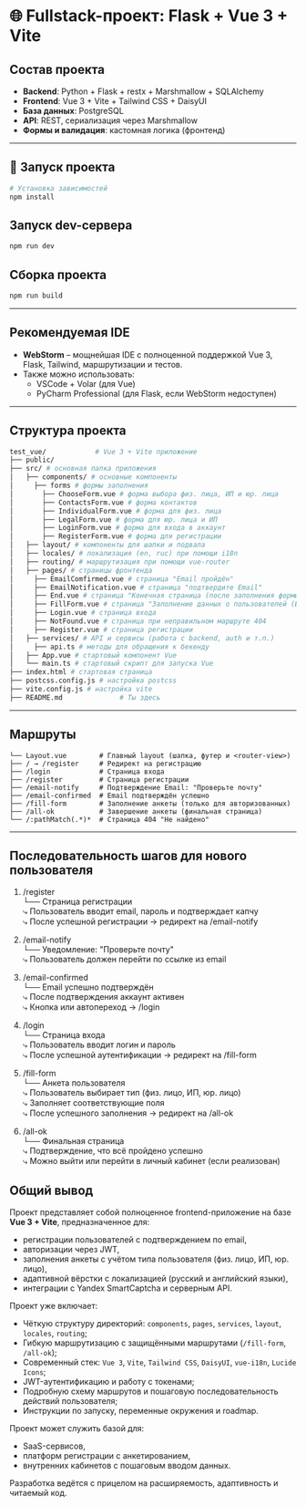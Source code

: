 # 🌐 Fullstack-проект: Flask + Vue 3 + Vite

## Состав проекта

- **Backend**: Python + Flask + restx +  Marshmallow + SQLAlchemy
- **Frontend**: Vue 3 + Vite + Tailwind CSS + DaisyUI
- **База данных**: PostgreSQL
- **API**: REST, сериализация через Marshmallow
- **Формы и валидация**: кастомная логика (фронтенд)

---

## 🚀 Запуск проекта

```bash
# Установка зависимостей
npm install
```

## Запуск dev-сервера
```bash
npm run dev
```
## Сборка проекта
```bash
npm run build
```
---

## Рекомендуемая IDE

- **WebStorm** – мощнейшая IDE с полноценной поддержкой Vue 3, Flask, Tailwind, маршрутизации и тестов.
- Также можно использовать:
    - VSCode + Volar (для Vue)
    - PyCharm Professional (для Flask, если WebStorm недоступен)

---

## Структура проекта

```bash
test_vue/            # Vue 3 + Vite приложение
├── public/
├── src/ # основная папка приложения
│   ├── components/ # основные компоненты
│     ├── forms # формы заполнения
│       ├── ChooseForm.vue # форма выбора физ. лица, ИП и юр. лица
│       ├── ContactsForm.vue # форма контактов
│       ├── IndividualForm.vue # форма для физ. лица
│       ├── LegalForm.vue # форма для юр. лица и ИП
│       ├── LoginForm.vue # форма для входа в аккаунт
│       ├── RegisterForm.vue # форма для регистрации
│   ├── layout/ # компоненты для шапки и подвала
│   ├── locales/ # локализация (en, ruc) при помощи i18n
│   ├── routing/ # маршрутизация при помощи vue-router
│   ├── pages/ # страницы фронтенда
│     ├── EmailComfirmed.vue # страница "Email пройдён" 
│     ├── EmailNotification.vue # страница "подтвердите Email" 
│     ├── End.vue # страница "Конечная страница (после заполнения формы FillForm)"
│     ├── FillForm.vue # страница "Заполнение данных о пользователей (Выбор типа пользователя и его его полей)" 
│     ├── Login.vue # страница входа
│     ├── NotFound.vue # страница при неправильном маршруте 404
│     ├── Register.vue # страница регистрации
│   ├── services/ # API и сервисы (работа с backend, auth и т.п.)
│     ├── api.ts # методы для обращения к бекенду
│   ├── App.vue # стартовый компонент Vue
│   └── main.ts # стартовый скрипт для запуска Vue
├── index.html # стартовая страница
├── postcss.config.js # настройка postcss
├── vite.config.js # настройка vite
├── README.md              # Ты здесь
```
---
## Маршруты


    └── Layout.vue        # Главный layout (шапка, футер и <router-view>)
    ├── / → /register     # Редирект на регистрацию
    ├── /login            # Страница входа
    ├── /register         # Страница регистрации
    ├── /email-notify     # Подтверждение Email: "Проверьте почту"
    ├── /email-confirmed  # Email подтверждён успешно
    ├── /fill-form        # Заполнение анкеты (только для авторизованных)
    ├── /all-ok           # Завершение анкеты (финальная страница)
    └── /:pathMatch(.*)*  # Страница 404 "Не найдено"
---
## Последовательность шагов для нового пользователя
1. /register  
   └── Страница регистрации  
   ⤷ Пользователь вводит email, пароль и подтверждает капчу  
   ⤷ После успешной регистрации → редирект на /email-notify

2. /email-notify  
   └── Уведомление: "Проверьте почту"  
   ⤷ Пользователь должен перейти по ссылке из email

3. /email-confirmed    
   └── Email успешно подтверждён  
   ⤷ После подтверждения аккаунт активен    
   ⤷ Кнопка или автопереход → /login

4. /login  
   └── Страница входа  
   ⤷ Пользователь вводит логин и пароль  
   ⤷ После успешной аутентификации → редирект на /fill-form  

5. /fill-form  
   └── Анкета пользователя  
   ⤷ Пользователь выбирает тип (физ. лицо, ИП, юр. лицо)  
   ⤷ Заполняет соответствующие поля  
   ⤷ После успешного заполнения → редирект на /all-ok  

6. /all-ok  
   └── Финальная страница  
   ⤷ Подтверждение, что всё пройдено успешно  
   ⤷ Можно выйти или перейти в личный кабинет (если реализован)

## Общий вывод
Проект представляет собой полноценное frontend-приложение на базе **Vue 3 + Vite**, предназначенное для:

- регистрации пользователей с подтверждением по email,
- авторизации через JWT,
- заполнения анкеты с учётом типа пользователя (физ. лицо, ИП, юр. лицо),
- адаптивной вёрстки с локализацией (русский и английский языки),
- интеграции с Yandex SmartCaptcha и серверным API.

Проект уже включает:
- Чёткую структуру директорий: `components`, `pages`, `services`, `layout`, `locales`, `routing`;
- Гибкую маршрутизацию с защищёнными маршрутами (`/fill-form`, `/all-ok`);
- Современный стек: `Vue 3`, `Vite`, `Tailwind CSS`, `DaisyUI`, `vue-i18n`, `Lucide Icons`;
- JWT-аутентификацию и работу с токенами;
- Подробную схему маршрутов и пошаговую последовательность действий пользователя;
- Инструкции по запуску, переменные окружения и roadmap.

Проект может служить базой для:
- SaaS-сервисов,
- платформ регистрации с анкетированием,
- внутренних кабинетов с пошаговым вводом данных.

Разработка ведётся с прицелом на расширяемость, адаптивность и читаемый код.
